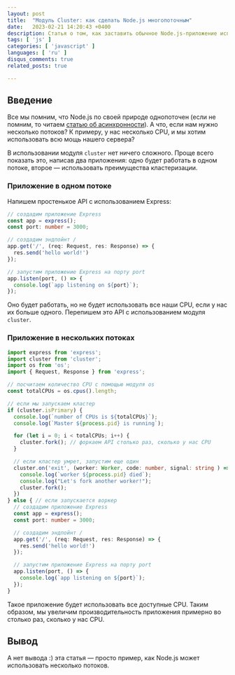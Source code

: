 ```yaml
---
layout: post
title:  "Модуль Cluster: как сделать Node.js многопоточным"
date:   2023-02-21 14:20:43 +0400
description: Статья о том, как заставить обычное Node.js-приложение использовать все доступные CPU
tags: [ 'js' ]
categories: [ 'javascript' ]
languages: [ 'ru' ]
disqus_comments: true
related_posts: true

---
```


## Введение

Все мы помним, что Node.js по своей природе однопоточен (если не помним, то читаем [статью об асинхронности](https://sptm.space/ru/2023/asynchrony-in-js/)). А что, если нам нужно несколько потоков? К примеру, у нас несколько CPU, и мы хотим использовать всю мощь нашего сервера?

В использовании модуля `cluster` нет ничего сложного. Проще всего показать это, написав два приложения: одно будет работать в одном потоке, второе — использовать преимущества кластеризации.

### Приложение в одном потоке

Напишем простенькое API c использованием Express:

```ts
// создадим приложение Express
const app = express();
const port: number = 3000;

// создадим эндпойнт /
app.get('/', (req: Request, res: Response) => {
  res.send('hello world!')
});

// запустим приложение Express на порту port
app.listen(port, () => {
  console.log(`app listening on ${port}`);
});
```

Оно будет работать, но не будет использовать все наши CPU, если у нас их больше одного. Перепишем это API с использованием модуля `cluster`.

### Приложение в нескольких потоках

```ts
import express from 'express';
import cluster from 'cluster';
import os from 'os';
import { Request, Response } from 'express';

// посчитаем количество CPU с помощью модуля os
const totalCPUs = os.cpus().length;

// если мы запускаем кластер
if (cluster.isPrimary) {
  console.log(`number of CPUs is ${totalCPUs}`);
  console.log(`Master ${process.pid} is running`);

  for (let i = 0; i < totalCPUs; i++) {
    cluster.fork(); // форкаем API столько раз, сколько у нас CPU
  }

  // если кластер умрет, запустим еще один
  cluster.on('exit', (worker: Worker, code: number, signal: string ) => {
    console.log(`worker ${process.pid} died`);
    console.log("Let's fork another worker!");
    cluster.fork();
  })
} else { // если запускается воркер
  // создадим приложение Express
  const app = express();
  const port: number = 3000;

  // создадим эндпойнт /
  app.get('/', (req: Request, res: Response) => {
    res.send('hello world!')
  });

  // запустим приложение Express на порту port
  app.listen(port, () => {
    console.log(`app listening on ${port}`);
  });
}
```

Такое приложение будет использовать все доступные CPU. Таким образом, мы увеличим производительность приложения примерно во столько раз, сколько у нас CPU.

## Вывод

А нет вывода :) эта статья — просто пример, как Node.js может использовать несколько потоков.
